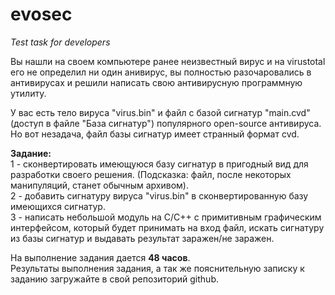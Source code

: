 # evosec
<i>Test task for developers</i>


Вы нашли на своем компьютере ранее неизвестный вирус и на virustotal его не определил ни один анивирус, вы полностью разочаровались в антивирусах и решили написать свою антивирусную программную утилиту. 

У вас есть тело вируса "virus.bin" и файл с базой сигнатур "main.cvd" (доступ в файле "База сигнатур") популярного open-source антивируса. Но вот незадача, файл базы сигнатур имеет странный формат cvd. 

<b>Задание:</b></br>
1 - сконвертировать имеющуюся базу сигнатур в пригодный вид для разработки своего решения. (Подсказка: файл, после некоторых манипуляций, станет обычным архивом).</br>
2 - добавить сигнатуру вируса "virus.bin" в сконвертированную базу имеющихся сигнатур.</br>
3 - написать небольшой модуль на C/C++ с примитивным графическим интерфейсом, который будет принимать на вход файл, искать сигнатуру из базы сигнатур и выдавать результат заражен/не заражен.

На выполнение задания дается <b>48 часов</b>.</br>
Результаты выполнения задания, а так же пояснительную записку к заданию загружайте в свой репозиторий github.



